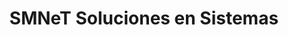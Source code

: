 ---
title: "SMNeT Soluciones en Sistemas"
url: /adelia-maria/smnet-soluciones-en-sistemas/
shop: Computer
---